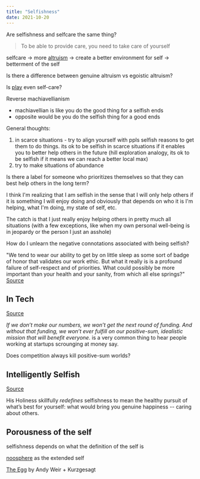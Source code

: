 ```yaml
---
title: "Selfishness"
date: 2021-10-20
---
```


Are selfishness and selfcare the same thing?

> To be able to provide care, you need to take care of yourself

selfcare → more [altruism](thoughts/effective-altruism.md) → create a better environment for self → betterment of the self

Is there a difference between genuine altruism vs egoistic altruism?

Is [play](thoughts/play.md) even self-care?

Reverse machiavellianism
-   machiavellian is like you do the good thing for a selfish ends
-   opposite would be you do the selfish thing for a good ends

General thoughts:
1. in scarce situations - try to align yourself with ppls selfish reasons to get them to do things. its ok to be selfish in scarce situations if it enables you to better help others in the future (hill exploration analogy, its ok to be selfish if it means we can reach a better local max)
2. try to make situations of abundance

Is there a label for someone who prioritizes themselves so that they can best help others in the long term? 

I think I'm realizing that I am selfish in the sense that I will only help others if it is something I will enjoy doing and obviously that depends on who it is I'm helping, what I'm doing, my state of self, etc.

The catch is that I just really enjoy helping others in pretty much all situations (with a few exceptions, like when my own personal well-being is in jeopardy or the person I just an asshole)

How do I unlearn the negative connotations associated with being selfish?

"We tend to wear our ability to get by on little sleep as some sort of badge of honor that validates our work ethic. But what it really is is a profound failure of self-respect and of priorities. What could possibly be more important than your health and your sanity, from which all else springs?" [Source](https://www.themarginalian.org/2019/10/23/13-learnings-13-years/)

## In Tech
[Source](https://priyaghose.io/2021-09-03-the-technofuturists-oath/)

*If we don’t make our numbers, we won’t get the next round of funding. And without that funding, we won’t ever fulfill on our positive-sum, idealistic mission that will benefit everyone.* is a very common thing to hear people working at startups scrounging at money say.

Does competition always kill positive-sum worlds?

## Intelligently Selfish
[Source](https://www.skepticspath.org/blog/how-to-be-intelligently-selfish-dalai-lama/)

His Holiness skillfully _redefines_ selfishness to mean the healthy pursuit of what’s best for yourself: what would bring you genuine happiness -- caring about others.

## Porousness of the self
selfishness depends on what the definition of the self is 

[noosphere](https://en.wikipedia.org/wiki/Noosphere) as the extended self

[The Egg](https://www.youtube.com/watch?v=h6fcK_fRYaI) by Andy Weir + Kurzgesagt